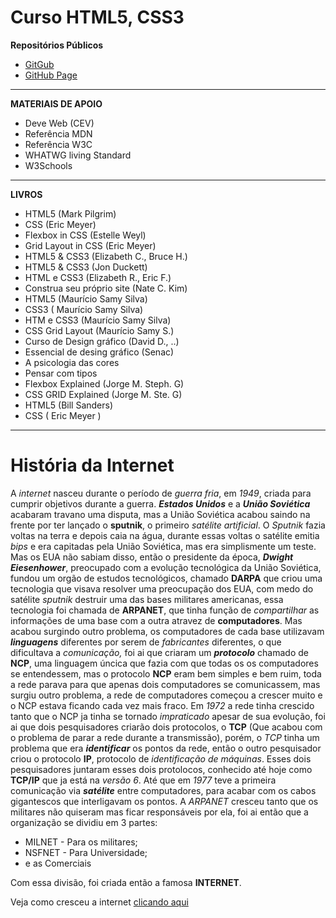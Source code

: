 # Curso HTML5, CSS3

**Repositórios Públicos**

* [GitGub](https://github.com/danvelloper/Arquivos-PDF-HTML)
* [GitHub Page](https://gustavoguanabara.github.io)

_____________________________________________________________________________________________________________

**MATERIAIS DE APOIO**

* Deve Web (CEV)
* Referência MDN
* Referência W3C
* WHATWG living Standard
* W3Schools 

_____________________________________________________________________________________________________________

**LIVROS**

* HTML5 (Mark Pilgrim)
* CSS (Eric Meyer)
* Flexbox in CSS (Estelle Weyl)
* Grid Layout in CSS (Eric Meyer)
* HTML5 & CSS3 (Elizabeth C., Bruce H.)
* HTML5 & CSS3 (Jon Duckett)
* HTML e CSS3 (Elizabeth R., Eric F.)
* Construa seu próprio site (Nate C. Kim)
* HTML5 (Maurício Samy Silva)
* CSS3 ( Maurício Samy Silva)
* HTM e CSS3 (Maurício Samy Silva)
* CSS Grid Layout (Maurício Samy S.)
* Curso de Design gráfico (David D., ..)
* Essencial de desing gráfico (Senac)
* A psicologia das cores
* Pensar com tipos
* Flexbox Explained (Jorge M. Steph. G)
* CSS GRID Explained (Jorge M. Ste. G)
* HTML5 (Bill Sanders)
* CSS ( Eric Meyer )

_______________________________________________________________________________________________________________

# História da Internet

A *internet* nasceu durante o período de *guerra fria*, em _1949_, criada para cumprir objetivos durante a guerra.
***Estados Unidos*** e a ***União Soviética*** acabaram travano uma disputa, mas a União Soviética acabou saindo na frente por ter lançado o **sputnik**, o primeiro *satélite artificial*. O *Sputnik* fazia voltas na terra e depois caia na água, durante essas voltas o satélite emitia _bips_ e era capitadas pela União Soviética, mas era simplismente um teste. Mas os EUA não sabiam disso, então o presidente da época, ***Dwight Eiesenhower***, preocupado com a evolução tecnológica da União Soviética, fundou um orgão de estudos tecnológicos, chamado **DARPA** que criou uma tecnologia que visava resolver uma preocupação dos EUA, com medo do satélite *sputnik* destruir uma das bases militares americanas, essa tecnologia foi chamada de **ARPANET**, que tinha função de _compartilhar_ as informações de uma base com a outra atravez de **computadores**. Mas acabou surgindo outro problema, os computadores de cada base utilizavam ***linguagens*** diferentes por serem de _fabricantes_ diferentes, o que dificultava a _comunicação,_ foi ai que criaram um ***protocolo*** chamado de **NCP**, uma linguagem úncica que fazia com que todas os os computadores se entendessem, mas o protocolo **NCP** eram bem simples e bem ruim, toda a rede parava para que apenas dois computadores se comunicassem, mas surgiu outro problema, a rede de computadores começou a crescer muito e o NCP estava ficando cada vez mais fraco. Em *1972* a rede tinha crescido tanto que o NCP ja tinha se tornado *impraticado* apesar de sua evolução, foi ai que dois pesquisadores criarão dois protocolos, o **TCP** (Que acabou com o problema de parar a rede durante a transmissão), porém, o *TCP* tinha um problema que era ***identificar*** os pontos da rede, então o outro pesquisador criou o protocolo **IP**, protocolo de *identificação de máquinas*. Esses dois pesquisadores juntaram esses dois protolocos, conhecido até hoje como **TCP/IP** que ja está na _versão 6_. Até que em *1977* teve a primeira comunicação via ***satélite*** entre computadores, para acabar com os cabos gigantescos que interligavam os pontos. A *ARPANET* cresceu tanto que os militares não quiseram mas ficar responsáveis por ela, foi ai então que a organização se dividiu em 3 partes:

* MILNET - Para os militares;
* NSFNET - Para Universidade;
* e as Comerciais 

Com essa divisão, foi criada então a famosa **INTERNET**.

Veja como cresceu a internet [clicando aqui](https://www.submarinecablemap.com/)
